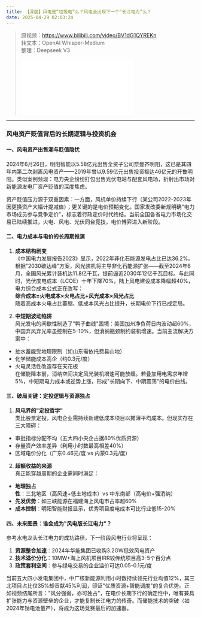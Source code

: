 ```yaml
---
title: 【深度】风电是“垃圾电”么？风电会出现下一个“长江电力”么？
date: 2025-04-29 02:03:24
---
```


> 原视频：https://www.bilibili.com/video/BV1dG1QYREKn<br>转文本：OpenAI Whisper-Medium<br>整理：Deepseek V3
>
> <iframe src="//player.bilibili.com/player.html?bvid=BV1dG1QYREKn&autoplay=0" scrolling="no" border="0" frameborder="no" framespacing="0" allowfullscreen="true"></iframe>

---

### 风电资产贬值背后的长期逻辑与投资机会

#### 一、风电资产出售潮与贬值隐忧
2024年6月26日，明阳智能以5.58亿元出售全资子公司奈曼齐明阳，这已是其四年内第二次剥离风电资产——2019年曾以9.59亿元出售投资额达46亿元的开鲁明阳。类似案例频现：电力央企纷纷打包出售光伏电站与配套风电场，折射出市场对新能源发电厂资产贬值的深度焦虑。

资产贬值压力源于双重因素：一方面，风机单价持续下行（某公司2022-2023年因更换资产大幅计提减值）；更关键的是电价预期变化。国家发改委新规明确"电力市场成员参与竞争定价"，标志着行政定价时代终结。当前全国各省电力市场化交易已陆续推进，火电、风电、光伏同台竞技，电价博弈进入新阶段。

#### 二、电力成本与电价的长周期推演
1. **成本结构剧变**  
《中国电力发展报告2023》显示，2022年非化石能源发电占比已达36.2%。根据"2030碳达峰"方案，风光装机将主导非化石能源扩张——截至2024年6月，全国风光累计装机达11.8亿千瓦，提前逼近2030年12亿千瓦目标。与此同时，光伏度电成本（LCOE）十年下降70%，陆上风电建设成本降幅超40%，电力综合成本公式正在改写：  
**综合成本=火电成本×火电占比+风光成本×风光占比**  
随着高成本火电占比萎缩、低成本风光占比提升，长期电价下行已成定局。

2. **中短期波动陷阱**  
风光发电的间歇性制造了"鸭子曲线"困境：美国加州净负荷日内波动超60%，中国弃风弃光率虽控制在5-10%，但消纳瓶颈制约装机增速。当前主流解决方案中：  
- 抽水蓄能受地理限制（如山东需依托费县山地）  
- 化学储能成本高企（约0.3元/度）  
- 火电灵活性改造存在天花板  
在储能降本前，消纳空间决定风光装机增速可能放缓。若叠加用电需求年增5%，中短期电力成本或逆势上涨，形成"长期向下、中期震荡"的电价曲线。

#### 三、破局关键：定投逻辑与资源独占
1. **风电界的"定投哲学"**  
类比股票定投，风电企业需持续新建低成本项目以摊薄平均成本。但现实存在三大障碍：  
- 审批指标分配不均（五大四小央企占据80%优质资源）  
- 存量资产效率差异（利用小时数最高相差40%）  
- 区域电价分化（广东0.46元/度 vs 内蒙0.3元/度）

2. **超额收益的来源**  
真正能穿越周期的企业需同时满足：  
- **地理独占性**：三北地区（高风速+低土地成本）vs 中东南部（高电价+强消纳）  
- **先发优势**：如三峡能源在福建海上风电市占率超60%  
- **成本控制**：明阳智能财报显示，优秀项目度电成本可比行业低15-20%

#### 四、未来图景：谁会成为"风电版长江电力"？
参考水电龙头长江电力的成功路径，下一阶段风电行业将呈现：  
1. **资源整合加速**：2024年华能集团已收购3.2GW低效风电资产  
2. **技术溢价分化**：10MW+海上风机项目IRR较传统项目高3-5个百分点  
3. **政策套利空间**：参与绿电交易的企业溢价可达0.05-0.1元/度  

当前五大四小发电集团中，中广核新能源利用小时数持续领先行业均值12%，其三北项目占比仅35%却贡献45%利润，印证"优质资源+智能调度"的复合优势。正如视频结尾所言："风分强弱，亦可独占"，在电价长期下行的确定性中，唯有兼具扩张能力与资源壁垒的企业，才能复制长江电力的传奇。而储能技术的突破（如2024年钠电池量产），将成为这场竞赛最后的加速器。